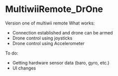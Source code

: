 # MultiwiiRemote_DrOne

Version one of multiwii remote
What works:
- Connection established and drone can be armed
- Drone control using joysticks
- Drone control using Accelerometer

To do:
- Getting hardware sensor data (baro, gyro, etc.)
- UI changes
